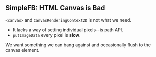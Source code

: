 ## SimpleFB: HTML Canvas is Bad

`<canvas>` and `CanvasRenderingContext2D` is not what we need.

* It lacks a way of setting individual pixels--is path API.
* `putImageData` every pixel is **slow**.

We want something we can bang against and occasionally flush to the canvas element. 
